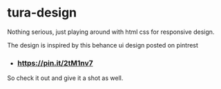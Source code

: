 # tura-design

Nothing serious, just playing around with html css for responsive design.

The design is inspired by this behance ui design posted on pintrest 
- ### https://pin.it/2tM1nv7

So check it out and give it a shot as well.